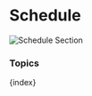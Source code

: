 <!-- add-breadcrumbs -->
# Schedule

<img class="screenshot" alt="Schedule Section" src="{{docs_base_url}}/assets/img/education/schedule/schedule.png">

### Topics

{index}
